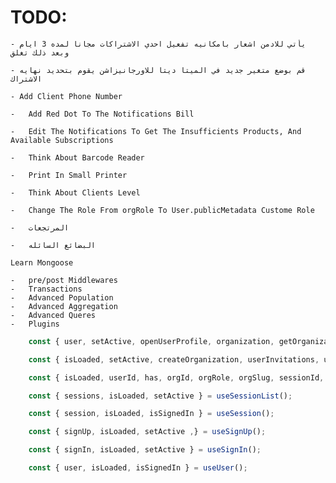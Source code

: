 # TODO:

    - يأتي للادمن اشعار بامكانيه تفعيل احدي الاشتراكات مجاناً لمده 3 ايام وبعد ذلك تغلق

    - قم بوضع متغير جديد في الميتا ديتا للاورجانيزاشن يقوم بتحديد نهايه الاشتراك

    - Add Client Phone Number

    -   Add Red Dot To The Notifications Bill

    -   Edit The Notifications To Get The Insufficients Products, And Available Subscriptions

    -   Think About Barcode Reader

    -   Print In Small Printer

    -   Think About Clients Level

    -   Change The Role From orgRole To User.publicMetadata Custome Role

    -   المرتجعات

    -   البضائع السائله

    Learn Mongoose

    -   pre/post Middlewares
    -   Transactions
    -   Advanced Population
    -   Advanced Aggregation
    -   Advanced Queres
    -   Plugins

```ts
    const { user, setActive, openUserProfile, organization, getOrganization, createOrganization, client, frontendApi, ...rest } = useClerk();

    const { isLoaded, setActive, createOrganization, userInvitations, userMemberships, userSuggestions } = useOrganizationList();

    const { isLoaded, userId, has, orgId, orgRole, orgSlug, sessionId, actor, getToken, isSignedIn, signOut } = useAuth();

    const { sessions, isLoaded, setActive } = useSessionList();

    const { session, isLoaded, isSignedIn } = useSession();

    const { signUp, isLoaded, setActive ,} = useSignUp();

    const { signIn, isLoaded, setActive } = useSignIn();

    const { user, isLoaded, isSignedIn } = useUser();
```

